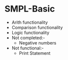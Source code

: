 # SMPL-Basic
 - Arith functionality
 - Comparison functionality
 - Logic functionality
 - Not completed:-
 	- Negative numbers
 - Not functional:-
 	- Print Statement

